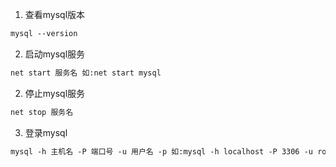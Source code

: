 1. 查看mysql版本

```markdown
mysql --version
```

2. 启动mysql服务

```markdown
net start 服务名 如:net start mysql
```

2. 停止mysql服务

```markdown
net stop 服务名
```

3. 登录mysql

```markdown
mysql -h 主机名 -P 端口号 -u 用户名 -p 如:mysql -h localhost -P 3306 -u root -p
```